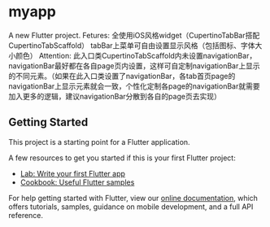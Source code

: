 # myapp

A new Flutter project.
Fetures:
全使用iOS风格widget（CupertinoTabBar搭配CupertinoTabScaffold）
tabBar上菜单可自由设置显示风格（包括图标、字体大小颜色）
Attention:
此入口类CupertinoTabScaffold内未设置navigationBar， navigationBar最好都在各自page页内设置，这样可自定制navigationBar上显示的不同元素。（如果在此入口类设置了navigationBar，各tab首页page的navigationBar上显示元素就会一致，个性化定制各page的navigationBar就需要加入更多的逻辑，建议navigationBar分散到各自的page页去实现）

## Getting Started

This project is a starting point for a Flutter application.

A few resources to get you started if this is your first Flutter project:

- [Lab: Write your first Flutter app](https://flutter.io/docs/get-started/codelab)
- [Cookbook: Useful Flutter samples](https://flutter.io/docs/cookbook)

For help getting started with Flutter, view our 
[online documentation](https://flutter.io/docs), which offers tutorials, 
samples, guidance on mobile development, and a full API reference.
